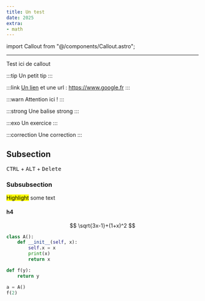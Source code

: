```yaml
---
title: Un test
date: 2025
extra:
- math
---
```


import Callout from "@/components/Callout.astro";

---

<Callout>Test ici de callout</Callout>

:::tip
Un petit tip
:::

:::link
[Un lien](/test) et une url : <https://www.google.fr>
:::

:::warn
Attention ici !
:::

:::strong
Une balise strong
:::

:::exo
Un exercice
:::

:::correction
Une correction
:::

## Subsection

<kbd>CTRL</kbd> + <kbd>ALT</kbd> + <kbd>Delete</kbd>

### Subsubsection

<mark>Highlight</mark> some text

#### h4

$$ \sqrt{3x-1}+(1+x)^2 $$

```python
class A():
	def __init__(self, x):
		self.x = x
		print(x)
		return x

def f(y):
	return y

a = A()
f(2)
```
```
```
